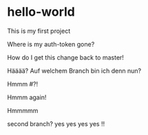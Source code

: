 # hello-world
This is my first project

Where is my auth-token gone?

How do I get this change back to master!

Hääää? Auf welchem Branch bin ich denn nun?

Hmmm #?!

Hmmm again!

Hmmmmm

second branch?
yes yes yes yes !!

